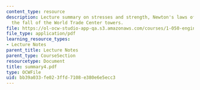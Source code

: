 ```yaml
---
content_type: resource
description: Lecture summary on stresses and strength, Newton's laws of motion, and
  the fall of the World Trade Center towers.
file: https://ol-ocw-studio-app-qa.s3.amazonaws.com/courses/1-050-engineering-mechanics-i-fall-2007/bb39a033fe023ffd7108e380e6e5ecc3_summary4.pdf
file_type: application/pdf
learning_resource_types:
- Lecture Notes
parent_title: Lecture Notes
parent_type: CourseSection
resourcetype: Document
title: summary4.pdf
type: OCWFile
uid: bb39a033-fe02-3ffd-7108-e380e6e5ecc3
---
```

